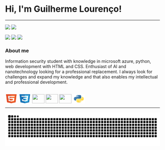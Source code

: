 # Hi, I'm Guilherme Lourenço! 

<hr>

<div>
  <img height="180em" src="https://github-readme-stats.vercel.app/api?username=Lourencobrah&show_icons=true&theme=dracula&include_all_commits=true&count_private=true"/>
  <img height="180em" src="https://github-readme-stats.vercel.app/api/top-langs/?username=Lourencobrah&layout=compact&langs_count=16&theme=dracula"/>
<div>

 <a href="https://www.instagram.com/Lourencobrah/" target="_blank"><img src="https://img.shields.io/badge/-Instagram-%23E4405F?style=for-the-badge&logo=instagram&logoColor=white" target="_blank"></a>
  <a href = "mailto: lourencospecter@gmail.com"><img src="https://img.shields.io/badge/-Gmail-%23333?style=for-the-badge&logo=gmail&logoColor=white" target="_blank"></a>
  <a href="https://www.linkedin.com/in/lourencovicente/" target="_blank"><img src="https://img.shields.io/badge/-LinkedIn-%230077B5?style=for-the-badge&logo=linkedin&logoColor=white" target="_blank"></a> 


### About me
Information security student with knowledge in microsoft azure, python, web development with HTML and CSS. Enthusiast of AI and nanotechnology looking for a professional replacement.
I always look for challenges and expand my knowledge and that also enables my intellectual and professional development.
  
<div style="display: inline_block"><br>
  <img align="center" alt="Gui-HTML" height="30" width="40" src="https://raw.githubusercontent.com/devicons/devicon/master/icons/html5/html5-original.svg">
  <img align="center" alt="Gui-CSS" height="30" width="40" src="https://raw.githubusercontent.com/devicons/devicon/master/icons/css3/css3-original.svg">
  <img align="center" height="30" width="40"
src="https://cdn.jsdelivr.net/gh/devicons/devicon/icons/javascript/javascript-plain.svg" />
  <img align="center" height="30" width="40"
src="https://cdn.jsdelivr.net/gh/devicons/devicon/icons/angularjs/angularjs-plain.svg" />
  <img align="center" height="30" width="40"
src="https://cdn.jsdelivr.net/gh/devicons/devicon/icons/bootstrap/bootstrap-plain.svg" />
  <img align="center" alt="Gui-Python" height="30" width="40" src="https://raw.githubusercontent.com/devicons/devicon/master/icons/python/python-original.svg">
</div>

<hr>
  
![Snake animation](https://github.com/Lourencobrah/Lourencobrah/blob/output/github-contribution-grid-snake.svg)
